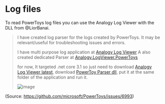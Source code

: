 # Log files

To read PowerToys log files you can use the Analogy Log Viewer with the DLL from @LiorBanai.

> I have created log parser for the logs created by PowerToys.
> It may be relevant/useful for troubleshooting issues and errors.
> 
> I have multi purpose log application at [Analogy Log Viewer](https://github.com/Analogy-LogViewer/Analogy.LogViewer)
> A also created dedicated Parser at [Analogy.LogViewer.PowerToys](https://github.com/Analogy-LogViewer/Analogy.LogViewer.PowerToys)
> 
> for now, It targeted .net core 3.1 so just need to download [Analogy Log Viewer latest](https://github.com/Analogy-LogViewer/Analogy.LogViewer/releases/tag/V4.2.9), download [PowerToy Parser dll](https://github.com/Analogy-LogViewer/Analogy.LogViewer.PowerToys/releases/tag/V0.1.0), put it at the same folder of the application and run it.
> 
> ![image](https://user-images.githubusercontent.com/36262995/94992149-a533d880-0590-11eb-9440-e5b8e608ff10.png)

(Source: https://github.com/microsoft/PowerToys/issues/6993)
